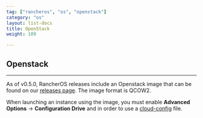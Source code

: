 ```yaml
---
tag: ["rancheros", "os", "openstack"]
category: "os"
layout: list-docs
title: OpenStack
weight: 109

---
```


## Openstack
---

As of v0.5.0, RancherOS releases include an Openstack image that can be found on our [releases page](https://github.com/rancher/os/releases). The image format is QCOW2.

When launching an instance using the image, you must enable **Advanced Options** -> **Configuration Drive** and in order to use a [cloud-config]({{page.osbaseurl}}/configuration/#cloud-config) file.
